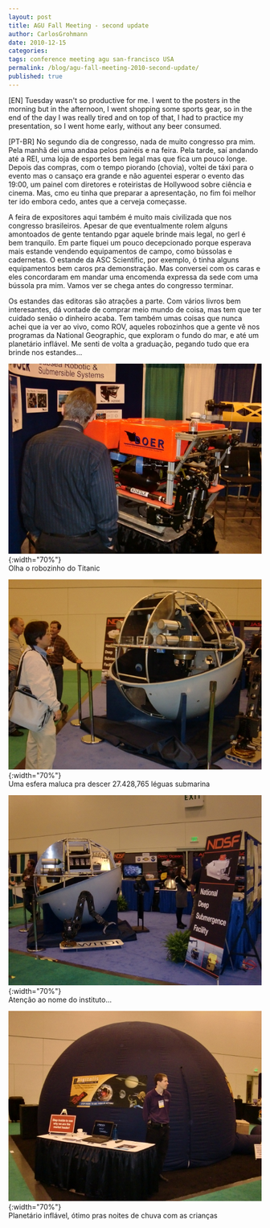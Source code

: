 ```yaml
---
layout: post
title: AGU Fall Meeting - second update
author: CarlosGrohmann
date: 2010-12-15
categories: 
tags: conference meeting agu san-francisco USA
permalink: /blog/agu-fall-meeting-2010-second-update/
published: true
---
```



[EN] Tuesday wasn't so productive for me. I went to the posters in the morning but in the afternoon, I went shopping some sports gear, so in the end of the day I was really tired and on top of that, I had to practice my presentation, so I went home early, without any beer consumed.   

[PT-BR] No segundo dia de congresso, nada de muito congresso pra mim. Pela manhã dei uma andaa pelos painéis e na feira. Pela tarde, saí andando até a REI, uma loja de esportes bem legal mas que fica um pouco longe. Depois das compras, com o tempo piorando (chovia), voltei de táxi para o evento mas o cansaço era grande e não aguentei esperar o evento das 19:00, um painel com diretores e roteiristas de Hollywood sobre ciência e cinema. Mas, cmo eu tinha que preparar a apresentação, no fim foi melhor ter ido embora cedo, antes que a cerveja começasse.  

A feira de expositores aqui também é muito mais civilizada que nos congresso brasileiros. Apesar de que eventualmente rolem alguns amontoados de gente tentando pgar aquele brinde mais legal, no gerl é bem tranquilo. Em parte fiquei um pouco decepcionado porque esperava mais estande vendendo equipamentos de campo, como bússolas e cadernetas. O estande da ASC Scientific, por exemplo, ó tinha alguns equipamentos bem caros pra demonstração. Mas conversei com os caras e eles concordaram em mandar uma encomenda expressa da sede com uma bússola pra mim. Vamos ver se chega antes do congresso terminar.   

Os estandes das editoras são atrações a parte. Com vários livros bem interesantes, dá vontade de comprar meio mundo de coisa, mas tem que ter cuidado senão o dinheiro acaba. Tem também umas coisas que nunca achei que ia ver ao vivo, como ROV, aqueles robozinhos que a gente vê nos programas da National Geographic, que exploram o fundo do mar, e até um planetário inflável. Me senti de volta a graduação, pegando tudo que era brinde nos estandes...   

![](/img/rov1.jpg){:width="70%"}   
Olha o robozinho do Titanic  


![](/img/sphere1.jpg){:width="70%"}   
Uma esfera maluca pra descer 27.428,765 léguas submarina  

![](/img/sphere2.jpg){:width="70%"}   
Atenção ao nome do instituto...  


![](/img/planetarium1.jpg){:width="70%"}   
Planetário inflável, ótimo pras noites de chuva com as crianças  
